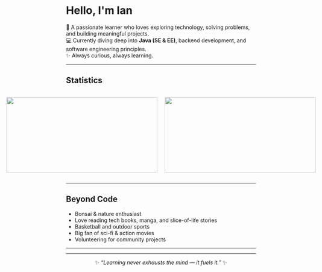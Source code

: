 # Hello, I'm Ian  

🌱 A passionate learner who loves exploring technology, solving problems, and building meaningful projects.  
💻 Currently diving deep into **Java (SE & EE)**, backend development, and software engineering principles.  
✨ Always curious, always learning.  

---
## Statistics  

<div align="center" style="display: flex; justify-content: center; gap: 20px;">

  <img 
    src="https://github-readme-stats.vercel.app/api?username=iankristoper&show_icons=true&theme=tokyonight" 
    height="200" width="400"/>

  <img 
    src="https://github-readme-stats.vercel.app/api/top-langs/?username=iankristoper&layout=compact&theme=tokyonight" 
    height="200" width="400"/>

</div>



---

## Beyond Code  
- Bonsai & nature enthusiast  
- Love reading tech books, manga, and slice-of-life stories  
- Basketball and outdoor sports  
- Big fan of sci-fi & action movies  
- Volunteering for community projects  

---
---

<p align="center">
  ✨ <i>“Learning never exhausts the mind — it fuels it.”</i> ✨
</p>

